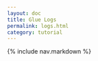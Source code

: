 ```yaml
---
layout: doc
title: Glue Logs
permalink: logs.html
category: tutorial
---
```



{% include nav.markdown %}